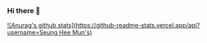 ### Hi there 👋
[![Anurag's github stats](https://github-readme-stats.vercel.app/api?username=Seung Hee Mun's)](https://github.com/anuraghazra/github-readme-stats)
<!--
**Muntari29/Muntari29** is a ✨ _special_ ✨ repository because its `README.md` (this file) appears on your GitHub profile.

Here are some ideas to get you started:

- 🔭 I’m currently working on ...
- 🌱 I’m currently learning ...
- 👯 I’m looking to collaborate on ...
- 🤔 I’m looking for help with ...
- 💬 Ask me about ...
- 📫 How to reach me: ...
- 😄 Pronouns: ...
- ⚡ Fun fact: ...
-->
